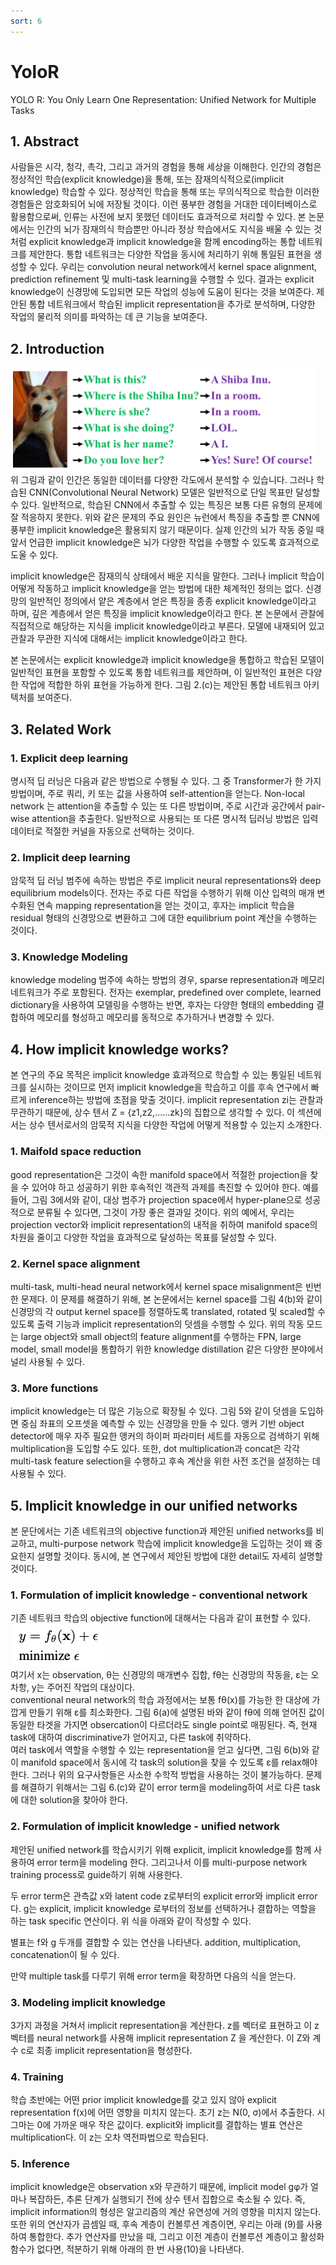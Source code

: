 ```yaml
---
sort: 6
---
```


# YoloR  
YOLO R: You Only Learn One Representation: Unified Network for Multiple Tasks  

## 1. Abstract  
사람들은 시각, 청각, 촉각, 그리고 과거의 경험을 통해 세상을 이해한다. 인간의 경험은 정상적인 학습(explicit knowledge)을 통해, 또는 잠재의식적으로(implicit knowledge) 학습할 수 있다. 정상적인 학습을 통해 또는 무의식적으로 학습한 이러한 경험들은 암호화되어 뇌에 저장될 것이다. 이런 풍부한 경험을 거대한 데이터베이스로 활용함으로써, 인류는 사전에 보지 못했던 데이터도 효과적으로 처리할 수 있다. 본 논문에서는 인간의 뇌가 잠재의식 학습뿐만 아니라 정상 학습에서도 지식을 배울 수 있는 것처럼 explicit knowledge과 implicit knowledge을 함께 encoding하는 통합 네트워크를 제안한다. 통합 네트워크는 다양한 작업을 동시에 처리하기 위해 통일된 표현을 생성할 수 있다. 우리는 convolution neural network에서 kernel space alignment, prediction refinement 및 multi-task learning을 수행할 수 있다. 결과는 explicit knowledge이 신경망에 도입되면 모든 작업의 성능에 도움이 된다는 것을 보여준다. 제안된 통합 네트워크에서 학습된 implicit representation을 추가로 분석하며, 다양한 작업의 물리적 의미를 파악하는 데 큰 기능을 보여준다.  

## 2. Introduction  
![introduction](../../static/YoloR/YoloR_intro.png)  
위 그림과 같이 인간은 동일한 데이터를 다양한 각도에서 분석할 수 있습니다. 그러나 학습된 CNN(Convolutional Neural Network) 모델은 일반적으로 단일 목표만 달성할 수 있다. 일반적으로, 학습된 CNN에서 추출할 수 있는 특징은 보통 다른 유형의 문제에 잘 적응하지 못한다. 위와 같은 문제의 주요 원인은 뉴런에서 특징을 추출할 뿐 CNN에 풍부한 implicit knowledge은 활용되지 않기 때문이다. 실제 인간의 뇌가 작동 중일 때 앞서 언급한 implicit knowledge은 뇌가 다양한 작업을 수행할 수 있도록 효과적으로 도울 수 있다.  

implicit knowledge은 잠재의식 상태에서 배운 지식을 말한다. 그러나 implicit 학습이 어떻게 작동하고 implicit knowledge을 얻는 방법에 대한 체계적인 정의는 없다. 신경망의 일반적인 정의에서 얕은 계층에서 얻은 특징을 종종 explicit knowledge이라고 하며, 깊은 계층에서 얻은 특징을 implicit knowledge이라고 한다. 본 논문에서 관찰에 직접적으로 해당하는 지식을 implicit knowledge이라고 부른다. 모델에 내재되어 있고 관찰과 무관한 지식에 대해서는 implicit knowledge이라고 한다.  

본 논문에서는 explicit knowledge과 implicit knowledge을 통합하고 학습된 모델이 일반적인 표현을 포함할 수 있도록 통합 네트워크를 제안하며, 이 일반적인 표현은 다양한 작업에 적합한 하위 표현을 가능하게 한다. 그림 2.(c)는 제안된 통합 네트워크 아키텍처를 보여준다.  

## 3. Related Work  
### 1. Explicit deep learning  
명시적 딥 러닝은 다음과 같은 방법으로 수행될 수 있다. 그 중 Transformer가 한 가지 방법이며, 주로 쿼리, 키 또는 값을 사용하여 self-attention을 얻는다. Non-local network 는 attention을 추출할 수 있는 또 다른 방법이며, 주로 시간과 공간에서 pair-wise attention을 추출한다. 일반적으로 사용되는 또 다른 명시적 딥러닝 방법은 입력 데이터로 적절한 커널을 자동으로 선택하는 것이다.  

### 2. Implicit deep learning  
암묵적 딥 러닝 범주에 속하는 방법은 주로 implicit neural representations와 deep equilibrium models이다. 전자는 주로 다른 작업을 수행하기 위해 이산 입력의 매개 변수화된 연속 mapping representation을 얻는 것이고, 후자는 implicit 학습을 residual 형태의 신경망으로 변환하고 그에 대한 equilibrium point 계산을 수행하는 것이다.  

### 3. Knowledge Modeling  
knowledge modeling 범주에 속하는 방법의 경우, sparse representation과 메모리 네트워크가 주로 포함된다. 전자는 exemplar, predefined over complete, learned dictionary을 사용하여 모델링을 수행하는 반면, 후자는 다양한 형태의 embedding 결합하여 메모리를 형성하고 메모리를 동적으로 추가하거나 변경할 수 있다.  

## 4. How implicit knowledge works?  
본 연구의 주요 목적은 implicit knowledge 효과적으로 학습할 수 있는 통일된 네트워크를 실시하는 것이므로 먼저 implicit knowledge을 학습하고 이를 후속 연구에서 빠르게 inference하는 방법에 초점을 맞출 것이다. implicit representation zi는 관찰과 무관하기 때문에, 상수 텐서 Z = {z1,z2,......zk}의 집합으로 생각할 수 있다. 이 섹션에서는 상수 텐서로서의 암묵적 지식을 다양한 작업에 어떻게 적용할 수 있는지 소개한다.  

### 1. Maifold space reduction  
good representation은 그것이 속한 manifold space에서 적절한 projection을 찾을 수 있어야 하고 성공하기 위한 후속적인 객관적 과제를 촉진할 수 있어야 한다. 예를 들어, 그림 3에서와 같이, 대상 범주가 projection space에서 hyper-plane으로 성공적으로 분류될 수 있다면, 그것이 가장 좋은 결과일 것이다. 위의 예에서, 우리는 projection vector와 implicit representation의 내적을 취하여 manifold space의 차원을 줄이고 다양한 작업을 효과적으로 달성하는 목표를 달성할 수 있다.  

### 2. Kernel space alignment  
multi-task, multi-head neural network에서 kernel space misalignment은 빈번한 문제다. 이 문제를 해결하기 위해, 본 논문에서는 kernel space를 그림 4(b)와 같이 신경망의 각 output kernel space를 정렬하도록 translated, rotated 및 scaled할 수 있도록 출력 기능과 implicit representation의 덧셈을 수행할 수 있다. 위의 작동 모드는 large object와 small object의 feature alignment를 수행하는 FPN, large model, small model을 통합하기 위한 knowledge distillation 같은 다양한 분야에서 널리 사용될 수 있다.  

### 3. More functions  
implicit knowledge는 더 많은 기능으로 확장될 수 있다. 그림 5와 같이 덧셈을 도입하면 중심 좌표의 오프셋을 예측할 수 있는 신경망을 만들 수 있다. 앵커 기반 object detector에 매우 자주 필요한 앵커의 하이퍼 파라미터 세트를 자동으로 검색하기 위해 multiplication을 도입할 수도 있다. 또한, dot multiplication과 concat은 각각 multi-task feature selection을 수행하고 후속 계산을 위한 사전 조건을 설정하는 데 사용될 수 있다.  

## 5. Implicit knowledge in our unified networks  
본 문단에서는 기존 네트워크의 objective function과 제안된 unified networks를 비교하고, multi-purpose network 학습에 implicit knowledge을 도입하는 것이 왜 중요한지 설명할 것이다. 동시에, 본 연구에서 제안된 방법에 대한 detail도 자세히 설명할 것이다.  

### 1. Formulation of implicit knowledge - conventional network  
기존 네트워크 학습의 objective function에 대해서는 다음과 같이 표현할 수 있다.  
![conventional network math](../../static/YoloR/YoloR_math01.png)  
여기서 x는 observation, θ는 신경망의 매개변수 집합, fθ는 신경망의 작동을, ε는 오차항, y는 주어진 작업의 대상이다.  
conventional neural network의 학습 과정에서는 보통 fθ(x)를 가능한 한 대상에 가깝게 만들기 위해 ε를 최소화한다. 그림 6(a)에 설명된 바와 같이 fθ에 의해 얻어진 값이 동일한 타겟을 가지면 obsercation이 다르더라도 single point로 매핑된다. 즉, 현재 task에 대하여 discriminative가 얻어지고, 다른 task에 취약하다.  
여러 task에서 역할을 수행할 수 있는 representation을 얻고 싶다면, 그림 6(b)와 같이 manifold space에서 동시에 각 task의 solution을 찾을 수 있도록 ε를 relax해야 한다. 그러나 위의 요구사항들은 사소한 수학적 방법을 사용하는 것이 불가능하다. 문제를 해결하기 위해서는 그림 6.(c)와 같이 error term을 modeling하여 서로 다른 task에 대한 solution을 찾아야 한다.  

### 2. Formulation of implicit knowledge - unified network  
제안된 unified network를 학습시키기 위해 explicit, implicit knowledge를 함께 사용하여 error term을 modeling 한다. 그리고나서 이를 multi-purpose network training process로 guide하기 위해 사용한다.  

두 error term은 관측값 x와 latent code z로부터의 explicit error와 implicit error다. g는 explicit, implicit knowledge 로부터의 정보를 선택하거나 결합하는 역할을 하는 task specific 연산이다. 위 식을 아래와 같이 작성할 수 있다.  

별표는 f와 g 두개를 결합할 수 있는 연산을 나타낸다. addition, multiplication, concatenation이 될 수 있다.

만약 multiple task를 다루기 위해 error term을 확장하면 다음의 식을 얻는다.  

### 3. Modeling implicit knowledge  
3가지 과정을 거쳐서 implicit representation을 계산한다. z를 벡터로 표현하고 이 z벡터를 neural network를 사용해 implicit representation Z 을 계산한다. 이 Z와 계수 c로 최종 implicit representation을 형성한다.  

### 4. Training  
학습 초반에는 어떤 prior implicit knowledge를 갖고 있지 않아 explicit representation f(x)에 어떤 영향을 미치지 않는다. 초기 z는 N(0,
σ)에서 추출한다. 시그마는 0에 가까운 매우 작은 값이다. explicit와 implicit를 결합하는 별표 연산은 multiplication다. 이 z는 오차 역전파법으로 학습된다.  

### 5. Inference  
implicit knowledge은 observation x와 무관하기 때문에, implicit model gφ가 얼마나 복잡하든, 추론 단계가 실행되기 전에 상수 텐서 집합으로 축소될 수 있다. 즉, implicit information의 형성은 알고리즘의 계산 유연성에 거의 영향을 미치지 않는다. 또한 위의 연산자가 곱셈일 때, 후속 계층이 컨볼루션 계층이면, 우리는 아래 (9)를 사용하여 통합한다. 추가 연산자를 만났을 때, 그리고 이전 계층이 컨볼루션 계층이고 활성화 함수가 없다면, 적분하기 위해 아래의 한 번 사용(10)을 나타낸다.